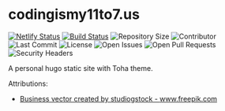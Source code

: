 # codingismy11to7.us

[![Netlify Status](https://api.netlify.com/api/v1/badges/b1b93b02-f278-440b-ae1b-304e9f4c4ab5/deploy-status)](https://app.netlify.com/sites/toha/deploys) [![Build Status](https://img.shields.io/endpoint.svg?url=https%3A%2F%2Factions-badge.atrox.dev%2Fhugo-toha%2Fhugo-toha.github.io%2Fbadge%3Fref%3Dmain&style=flat)](https://actions-badge.atrox.dev/codingismy11to7/codingismy11to7.us/goto?ref=main) ![Repository Size](https://img.shields.io/github/repo-size/codingismy11to7/codingismy11to7.us) ![Contributor](https://img.shields.io/github/contributors/codingismy11to7/codingismy11to7.us) ![Last Commit](https://img.shields.io/github/last-commit/codingismy11to7/codingismy11to7.us) ![License](https://img.shields.io/github/license/codingismy11to7/codingismy11to7.us) ![Open Issues](https://img.shields.io/github/issues/codingismy11to7/codingismy11to7.us?color=important) ![Open Pull Requests](https://img.shields.io/github/issues-pr/codingismy11to7/codingismy11to7.us?color=yellowgreen) ![Security Headers](https://img.shields.io/security-headers?url=https%3A%2F%2Fcodingismy11to7.us%2F)

A personal hugo static site with Toha theme.

Attributions:
- <a href='https://www.freepik.com/vectors/business'>Business vector created by studiogstock - www.freepik.com</a>
